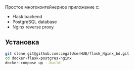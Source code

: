 Простое многоконтейнерное приложение с:
- Flask backend
- PostgreSQL database
- Nginx reverse proxy

## Установка

```bash
git clone git@github.com:LegalUserHUB/flask_Nginx_bd.git
cd docker-flask-postgres-nginx
docker-compose up --build
